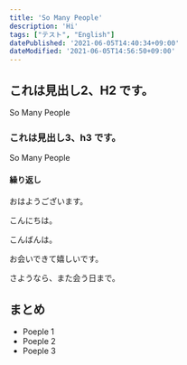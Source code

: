 ```yaml
---
title: 'So Many People'
description: 'Hi'
tags: ["テスト", "English"]
datePublished: '2021-06-05T14:40:34+09:00'
dateModified: '2021-06-05T14:56:50+09:00'
---
```


## これは見出し2、H2 です。

So Many People

### これは見出し3、h3 です。

So Many People

#### 繰り返し 


おはようございます。

こんにちは。

こんばんは。

お会いできて嬉しいです。

さようなら、また会う日まで。


## まとめ

- Poeple 1
- Poeple 2
- Poeple 3

